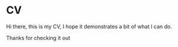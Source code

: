 # CV

Hi there, this is my CV, I hope it demonstrates a bit of what I can do.

Thanks for checking it out 
